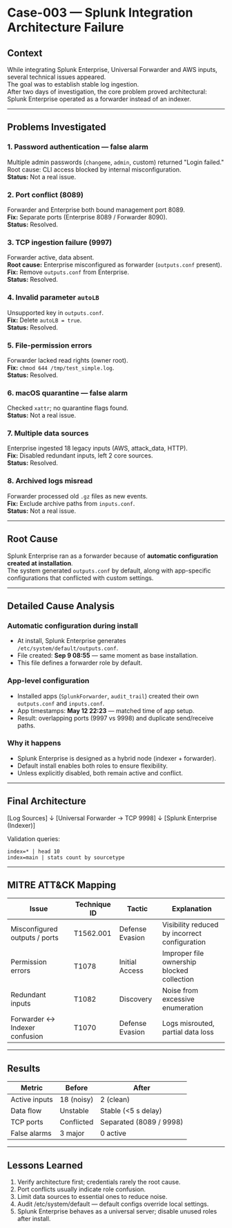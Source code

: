 # Case-003 — Splunk Integration Architecture Failure

## Context
While integrating Splunk Enterprise, Universal Forwarder and AWS inputs, several technical issues appeared.  
The goal was to establish stable log ingestion.  
After two days of investigation, the core problem proved architectural: Splunk Enterprise operated as a forwarder instead of an indexer.

---

## Problems Investigated

### 1. Password authentication — false alarm
Multiple admin passwords (`changeme`, `admin`, custom) returned "Login failed."  
Root cause: CLI access blocked by internal misconfiguration.  
**Status:** Not a real issue.

### 2. Port conflict (8089)
Forwarder and Enterprise both bound management port 8089.  
**Fix:** Separate ports (Enterprise 8089 / Forwarder 8090).  
**Status:** Resolved.

### 3. TCP ingestion failure (9997)
Forwarder active, data absent.  
**Root cause:** Enterprise misconfigured as forwarder (`outputs.conf` present).  
**Fix:** Remove `outputs.conf` from Enterprise.  
**Status:** Resolved.

### 4. Invalid parameter `autoLB`
Unsupported key in `outputs.conf`.  
**Fix:** Delete `autoLB = true`.  
**Status:** Resolved.

### 5. File-permission errors
Forwarder lacked read rights (owner root).  
**Fix:** `chmod 644 /tmp/test_simple.log`.  
**Status:** Resolved.

### 6. macOS quarantine — false alarm
Checked `xattr`; no quarantine flags found.  
**Status:** Not a real issue.

### 7. Multiple data sources
Enterprise ingested 18 legacy inputs (AWS, attack_data, HTTP).  
**Fix:** Disabled redundant inputs, left 2 core sources.  
**Status:** Resolved.

### 8. Archived logs misread
Forwarder processed old `.gz` files as new events.  
**Fix:** Exclude archive paths from `inputs.conf`.  
**Status:** Not a real issue.

---

## Root Cause

Splunk Enterprise ran as a forwarder because of **automatic configuration created at installation**.  
The system generated `outputs.conf` by default, along with app-specific configurations that conflicted with custom settings.

---

## Detailed Cause Analysis

### Automatic configuration during install
- At install, Splunk Enterprise generates `/etc/system/default/outputs.conf`.  
- File created: **Sep 9 08:55** — same moment as base installation.  
- This file defines a forwarder role by default.

### App-level configuration
- Installed apps (`SplunkForwarder`, `audit_trail`) created their own `outputs.conf` and `inputs.conf`.  
- App timestamps: **May 12 22:23** — matched time of app setup.  
- Result: overlapping ports (9997 vs 9998) and duplicate send/receive paths.

### Why it happens
- Splunk Enterprise is designed as a hybrid node (indexer + forwarder).  
- Default install enables both roles to ensure flexibility.  
- Unless explicitly disabled, both remain active and conflict.

---

## Final Architecture

[Log Sources]
↓
[Universal Forwarder → TCP 9998]
↓
[Splunk Enterprise (Indexer)]

Validation queries:

```spl
index=* | head 10
index=main | stats count by sourcetype
```

---

## MITRE ATT&CK Mapping

| Issue | Technique ID | Tactic | Explanation |
|-------|--------------|--------|-------------|
| Misconfigured outputs / ports | T1562.001 | Defense Evasion | Visibility reduced by incorrect configuration |
| Permission errors | T1078 | Initial Access | Improper file ownership blocked collection |
| Redundant inputs | T1082 | Discovery | Noise from excessive enumeration |
| Forwarder ↔ Indexer confusion | T1070 | Defense Evasion | Logs misrouted, partial data loss |

---

## Results

| Metric | Before | After |
|--------|--------|-------|
| Active inputs | 18 (noisy) | 2 (clean) |
| Data flow | Unstable | Stable (<5 s delay) |
| TCP ports | Conflicted | Separated (8089 / 9998) |
| False alarms | 3 major | 0 active |

---

## Lessons Learned

1. Verify architecture first; credentials rarely the root cause.
2. Port conflicts usually indicate role confusion.
3. Limit data sources to essential ones to reduce noise.
4. Audit /etc/system/default — default configs override local settings.
5. Splunk Enterprise behaves as a universal server; disable unused roles after install.
